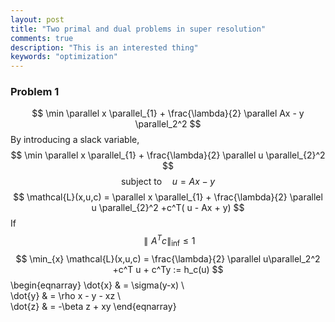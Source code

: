 ```yaml
---
layout: post
title: "Two primal and dual problems in super resolution"
comments: true
description: "This is an interested thing"
keywords: "optimization"
---
```

<script type="text/javascript" async
  src="https://cdn.mathjax.org/mathjax/latest/MathJax.js?config=TeX-MML-AM_CHTML">
</script>
### Problem 1
$$ 
     \min \parallel x \parallel_{1} +  \frac{\lambda}{2} \parallel Ax - y \parallel_2^2
$$
By introducing a slack variable,
$$
\min \parallel x \parallel_{1} + \frac{\lambda}{2} \parallel u \parallel_{2}^2 
$$
$$
\text{subject to} \quad u = Ax - y
$$
$$
\mathcal{L}(x,u,c) = \parallel x \parallel_{1} + \frac{\lambda}{2} \parallel u \parallel_{2}^2 +c^T( u - Ax + y)
$$
If $$ \parallel A^Tc \parallel_{\inf} \leq 1 $$
$$
\min_{x} \mathcal{L}(x,u,c) = \frac{\lambda}{2} \parallel u\parallel_2^2 +c^T u + c^Ty := h_c(u)
$$
\begin{eqnarray}
\dot{x} & = \sigma(y-x) \\\
\dot{y} & = \rho x - y - xz \\\
\dot{z} & = -\beta z + xy
\end{eqnarray}


